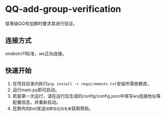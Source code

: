 # QQ-add-group-verification
 低等级QQ号加群时要求其进行验证。

## 连接方式
 onebotv11标准，ws正向连接。

## 快速开始
1. 在项目目录内执行`pip install -r requirements.txt`安装所需依赖库。
2. 运行main.py即可启动。
3. 若是第一次运行，请在运行后生成的config/config.json中填写ws连接地址等配置信息，并重新启动。
4. 在群内向bot发送`加群验证白名单`获取帮助。
